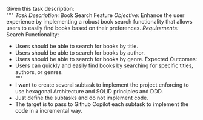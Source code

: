 Given this task description:<br>"""
*Task Description:*
Book Search Feature
*Objective:*
Enhance the user experience by implementing a robust book search functionality that allows users to easily find books based on their preferences.
*Requirements:*
Search Functionality:
- Users should be able to search for books by title.
- Users should be able to search for books by author.
- Users should be able to search for books by genre.
  Expected Outcomes:
- Users can quickly and easily find books by searching for specific titles, authors, or genres.<br>"""<br>
- I want to create several subtask to implement the project enforcing to use hexagonal Architecture and SOLID principles and DDD.<br>
- Just define the subtasks and do not implement code.
- The target is to pass to Github Copilot each subtask to implement the code in a incremental way.